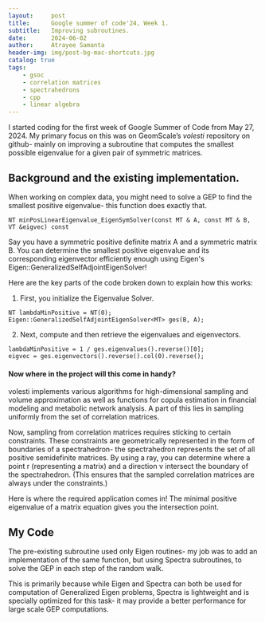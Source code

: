 ```yaml
---
layout:     post
title:      Google summer of code'24, Week 1.
subtitle:   Improving subroutines.
date:       2024-06-02
author:     Atrayee Samanta
header-img: img/post-bg-mac-shortcuts.jpg
catalog: true
tags:
    - gsoc
    - correlation matrices
    - spectrahedrons
    - cpp
    - linear algebra
---
```


I started coding for the first week of Google Summer of Code from May 27, 2024. My primary focus on this was on GeomScale’s *volesti* repository on github- mainly on improving a subroutine that computes the smallest possible eigenvalue for a given pair of symmetric matrices.

## Background and the existing implementation.

When working on complex data, you might need to solve a GEP to find the smallest positive eigenvalue- this function does exactly that.

`NT minPosLinearEigenvalue_EigenSymSolver(const MT & A, const MT & B, VT &eigvec) const `

Say you have a symmetric positive definite matrix A and a symmetric matrix B. You can determine the smallest positive eigenvalue and its corresponding eigenvector efficiently enough using Eigen's Eigen::GeneralizedSelfAdjointEigenSolver!

Here are the key parts of the code broken down to explain how this works:

1. First, you initialize the Eigenvalue Solver.
```
NT lambdaMinPositive = NT(0);
Eigen::GeneralizedSelfAdjointEigenSolver<MT> ges(B, A);
```
2. Next, compute and then retrieve the eigenvalues and eigenvectors.
```
lambdaMinPositive = 1 / ges.eigenvalues().reverse()[0];
eigvec = ges.eigenvectors().reverse().col(0).reverse();
```

#### Now where in the project will this come in handy?

volesti implements various algorithms for high-dimensional sampling and volume approximation as well as functions for copula estimation in financial modeling and metabolic network analysis. A part of this lies in sampling uniformly from the set of correlation matrices.

Now, sampling from correlation matrices requires sticking to certain constraints. These constraints are geometrically represented in the form of boundaries of a spectrahedron- the spectrahedron represents the set of all positive semidefinite matrices. By using a ray, you can determine where a point r (representing a matrix) and a direction v intersect the boundary of the spectrahedron. (This ensures that the sampled correlation matrices are always under the constraints.)

Here is where the required application comes in! The minimal positive eigenvalue of a matrix equation gives you the intersection point.

## My Code

The pre-existing subroutine used only Eigen routines- my job was to add an implementation of the same function, but using Spectra subroutines, to solve the GEP in each step of the random walk.

This is primarily because while Eigen and Spectra can both be used for computation of Generalized Eigen problems, Spectra is lightweight and is specially optimized for this task- it may provide a better performance for large scale GEP computations.





